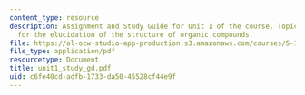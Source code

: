 ```yaml
---
content_type: resource
description: Assignment and Study Guide for Unit I of the course. Topics include methods
  for the elucidation of the structure of organic compounds.
file: https://ol-ocw-studio-app-production.s3.amazonaws.com/courses/5-13-organic-chemistry-ii-fall-2003/c6fe40cdadfb1733da5045528cf44e9f_unit1_study_gd.pdf
file_type: application/pdf
resourcetype: Document
title: unit1_study_gd.pdf
uid: c6fe40cd-adfb-1733-da50-45528cf44e9f
---
```

